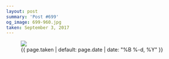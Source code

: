 ```yaml
---
layout: post
summary: 'Post #699'
og_image: 699-960.jpg
taken: September 3, 2017
---
```


<figure class="post">
<img sizes="(min-width: 700px) 50vw, calc(100vw - 2rem)" src="{{ site.assets_url }}/699-480.jpg" srcset="{{ site.assets_url }}/699-240.jpg 240w, {{ site.assets_url }}/699-480.jpg 480w, {{ site.assets_url }}/699-720.jpg 720w, {{ site.assets_url }}/699-960.jpg 960w"/>
<figcaption>
<time>{{ page.taken | default: page.date | date: "%B %-d, %Y" }}</time>
</figcaption>
</figure>
